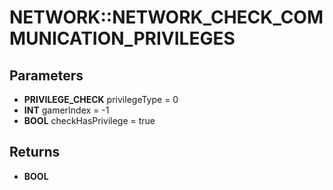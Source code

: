# NETWORK::NETWORK_CHECK_COMMUNICATION_PRIVILEGES

## Parameters
* **PRIVILEGE_CHECK** privilegeType = 0
* **INT** gamerIndex = -1
* **BOOL** checkHasPrivilege = true

## Returns
* **BOOL**
